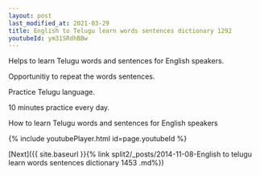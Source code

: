 ```yaml
---
layout: post
last_modified_at: 2021-03-29
title: English to Telugu learn words sentences dictionary 1292 
youtubeId: ym31SRdhBBw
---
```

 
 
Helps to learn Telugu words and sentences for English speakers.

Opportunitiy to repeat the words sentences. 

Practice Telugu language. 
 
10 minutes practice every day. 
 
How to learn Telugu words and sentences for English speakers 
 
{% include youtubePlayer.html id=page.youtubeId %}
 
 
[Next]({{ site.baseurl }}{% link  split2/_posts/2014-11-08-English to telugu learn words sentences dictionary 1453 .md%})
 
